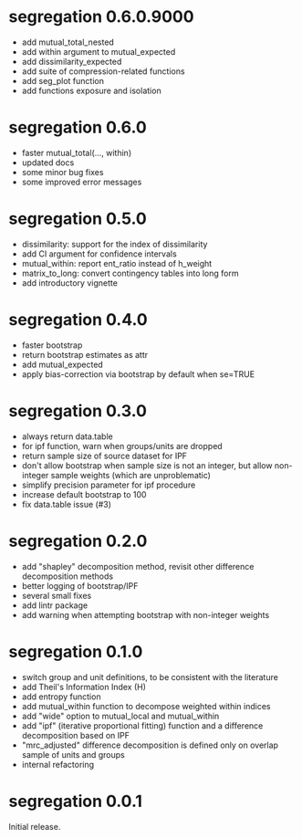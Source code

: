 # segregation 0.6.0.9000

- add mutual_total_nested
- add within argument to mutual_expected
- add dissimilarity_expected
- add suite of compression-related functions
- add seg_plot function
- add functions exposure and isolation

# segregation 0.6.0

- faster mutual_total(..., within)
- updated docs
- some minor bug fixes
- some improved error messages

# segregation 0.5.0

- dissimilarity: support for the index of dissimilarity
- add CI argument for confidence intervals
- mutual_within: report ent_ratio instead of h_weight
- matrix_to_long: convert contingency tables into long form
- add introductory vignette

# segregation 0.4.0

- faster bootstrap
- return bootstrap estimates as attr
- add mutual_expected
- apply bias-correction via bootstrap by default when se=TRUE

# segregation 0.3.0

- always return data.table
- for ipf function, warn when groups/units are dropped
- return sample size of source dataset for IPF
- don't allow bootstrap when sample size is not an integer, but allow non-integer sample weights (which are unproblematic)
- simplify precision parameter for ipf procedure
- increase default bootstrap to 100
- fix data.table issue (#3)

# segregation 0.2.0

- add "shapley" decomposition method, revisit other difference decomposition methods
- better logging of bootstrap/IPF
- several small fixes
- add lintr package
- add warning when attempting bootstrap with non-integer weights

# segregation 0.1.0

- switch group and unit definitions, to be consistent with the literature
- add Theil's Information Index (H)
- add entropy function
- add mutual_within function to decompose weighted within indices
- add "wide" option to mutual_local and mutual_within
- add "ipf" (iterative proportional fitting) function and a difference decomposition based on IPF
- "mrc_adjusted" difference decomposition is defined only on overlap sample of units and groups
- internal refactoring

# segregation 0.0.1

Initial release.

